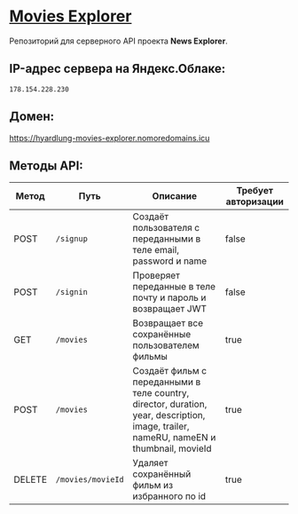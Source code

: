# [Movies Explorer](https://hyardlung-movies-explorer.nomoredomains.icu)
Репозиторий для серверного API проекта **News Explorer**.
  
## IP-адрес сервера на Яндекс.Облаке:
~~~
178.154.228.230
~~~
## Домен:
https://hyardlung-movies-explorer.nomoredomains.icu

## Методы API:
| Метод  | Путь              | Описание                                                                                                                                | Требует авторизации |
|--------|-------------------|-----------------------------------------------------------------------------------------------------------------------------------------|---------------------|
|  POST  | `/signup`         | Cоздаёт пользователя с переданными в теле email, password и name                                                                        |        false        |
|  POST  | `/signin`         | Проверяет переданные в теле почту и пароль и возвращает JWT                                                                             |        false        |
|   GET  | `/movies`         | Возвращает все сохранённые пользователем фильмы                                                                                         |         true        |
|  POST  | `/movies`         | Создаёт фильм с переданными в теле country, director, duration, year, description, image, trailer, nameRU, nameEN и thumbnail, movieId  |         true        |
| DELETE | `/movies/movieId` | Удаляет сохранённый фильм из избранного по id                                                                                           |         true        |
